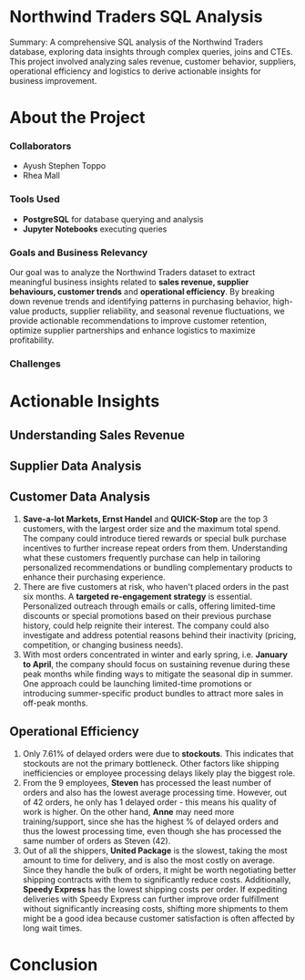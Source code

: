 # Northwind Traders SQL Analysis

Summary: A comprehensive SQL analysis of the Northwind Traders database, exploring data insights through complex queries, joins and CTEs. This project involved analyzing sales revenue, customer behavior, suppliers, operational efficiency and logistics to derive actionable insights for business improvement.

# About the Project

### Collaborators
- Ayush Stephen Toppo
- Rhea Mall

### Tools Used
- **PostgreSQL** for database querying and analysis  
- **Jupyter Notebooks** executing queries  

### Goals and Business Relevancy
Our goal was to analyze the Northwind Traders dataset to extract meaningful business insights related to **sales revenue, supplier behaviours, customer trends** and **operational efficiency**. By breaking down revenue trends and identifying patterns in purchasing behavior, high-value products, supplier reliability, and seasonal revenue fluctuations, we provide actionable recommendations to improve customer retention, optimize supplier partnerships and enhance logistics to maximize profitability.  

### Challenges


# Actionable Insights

## Understanding Sales Revenue


## Supplier Data Analysis 


## Customer Data Analysis
1. **Save-a-lot Markets, Ernst Handel** and **QUICK-Stop** are the top 3 customers, with the largest order size and the maximum total spend. The company could introduce tiered rewards or special bulk purchase incentives to further increase repeat orders from them. Understanding what these customers frequently purchase can help in tailoring personalized recommendations or bundling complementary products to enhance their purchasing experience.
2. There are five customers at risk, who haven't placed orders in the past six months. A **targeted re-engagement strategy** is essential. Personalized outreach through emails or calls, offering limited-time discounts or special promotions based on their previous purchase history, could help reignite their interest. The company could also investigate and address potential reasons behind their inactivity (pricing, competition, or changing business needs).
3. With most orders concentrated in winter and early spring, i.e. **January to April**, the company should focus on sustaining revenue during these peak months while finding ways to mitigate the seasonal dip in summer. One approach could be launching limited-time promotions or introducing summer-specific product bundles to attract more sales in off-peak months.

## Operational Efficiency
1. Only 7.61% of delayed orders were due to **stockouts**. This indicates that stockouts are not the primary bottleneck. Other factors like shipping inefficiencies or employee processing delays likely play the biggest role.
2. From the 9 employees, **Steven** has processed the least number of orders and also has the lowest average processing time. However, out of 42 orders, he only has 1 delayed order - this means his quality of work is higher. On the other hand, **Anne** may need more training/support, since she has the highest % of delayed orders and thus the lowest processing time, even though she has processed the same number of orders as Steven (42).
3. Out of all the shippers, **United Package** is the slowest, taking the most amount to time for delivery, and is also the most costly on average. Since they handle the bulk of orders, it might be worth negotiating better shipping contracts with them to significantly reduce costs. Additionally, **Speedy Express** has the lowest shipping costs per order. If expediting deliveries with Speedy Express can further improve order fulfillment without significantly increasing costs, shifting more shipments to them might be a good idea because customer satisfaction is often affected by long wait times.

# Conclusion 
